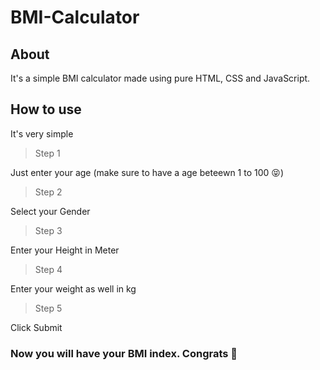 # BMI-Calculator

## About
It's a simple BMI calculator made using pure HTML, CSS and JavaScript.

## How to use
It's very simple

> Step 1

Just enter your age (make sure to have a age beteewn 1 to 100 😝)

> Step 2

Select your Gender

> Step 3

Enter your Height in Meter

> Step 4

Enter your weight as well in kg

> Step 5

Click Submit

### Now you will have your BMI index. Congrats 🎊
